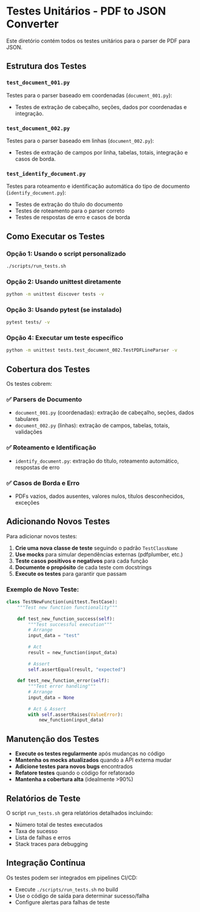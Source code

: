 # Testes Unitários - PDF to JSON Converter

Este diretório contém todos os testes unitários para o parser de PDF para JSON.

## Estrutura dos Testes

### `test_document_001.py`
Testes para o parser baseado em coordenadas (`document_001.py`):
- Testes de extração de cabeçalho, seções, dados por coordenadas e integração.

### `test_document_002.py`
Testes para o parser baseado em linhas (`document_002.py`):
- Testes de extração de campos por linha, tabelas, totais, integração e casos de borda.

### `test_identify_document.py`
Testes para roteamento e identificação automática do tipo de documento (`identify_document.py`):
- Testes de extração do título do documento
- Testes de roteamento para o parser correto
- Testes de respostas de erro e casos de borda

## Como Executar os Testes

### Opção 1: Usando o script personalizado
```bash
./scripts/run_tests.sh
```

### Opção 2: Usando unittest diretamente
```bash
python -m unittest discover tests -v
```

### Opção 3: Usando pytest (se instalado)
```bash
pytest tests/ -v
```

### Opção 4: Executar um teste específico
```bash
python -m unittest tests.test_document_002.TestPDFLineParser -v
```

## Cobertura dos Testes

Os testes cobrem:

### ✅ Parsers de Documento
- `document_001.py` (coordenadas): extração de cabeçalho, seções, dados tabulares
- `document_002.py` (linhas): extração de campos, tabelas, totais, validações

### ✅ Roteamento e Identificação
- `identify_document.py`: extração do título, roteamento automático, respostas de erro

### ✅ Casos de Borda e Erro
- PDFs vazios, dados ausentes, valores nulos, títulos desconhecidos, exceções

## Adicionando Novos Testes

Para adicionar novos testes:

1. **Crie uma nova classe de teste** seguindo o padrão `TestClassName`
2. **Use mocks** para simular dependências externas (pdfplumber, etc.)
3. **Teste casos positivos e negativos** para cada função
4. **Documente o propósito** de cada teste com docstrings
5. **Execute os testes** para garantir que passam

### Exemplo de Novo Teste:
```python
class TestNewFunction(unittest.TestCase):
    """Test new function functionality"""
    
    def test_new_function_success(self):
        """Test successful execution"""
        # Arrange
        input_data = "test"
        
        # Act
        result = new_function(input_data)
        
        # Assert
        self.assertEqual(result, "expected")
    
    def test_new_function_error(self):
        """Test error handling"""
        # Arrange
        input_data = None
        
        # Act & Assert
        with self.assertRaises(ValueError):
            new_function(input_data)
```

## Manutenção dos Testes

- **Execute os testes regularmente** após mudanças no código
- **Mantenha os mocks atualizados** quando a API externa mudar
- **Adicione testes para novos bugs** encontrados
- **Refatore testes** quando o código for refatorado
- **Mantenha a cobertura alta** (idealmente >90%)

## Relatórios de Teste

O script `run_tests.sh` gera relatórios detalhados incluindo:
- Número total de testes executados
- Taxa de sucesso
- Lista de falhas e erros
- Stack traces para debugging

## Integração Contínua

Os testes podem ser integrados em pipelines CI/CD:
- Execute `./scripts/run_tests.sh` no build
- Use o código de saída para determinar sucesso/falha
- Configure alertas para falhas de teste 